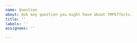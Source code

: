 ```yaml
---
name: Question
about: Ask any question you might have about TMPEffects.
title: ''
labels: ''
assignees: ''

---
```



